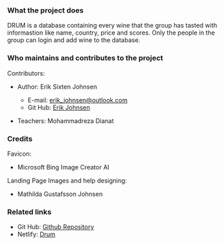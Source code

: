 
### What the project does  

DRUM is a database containing every wine that the group has tasted with informastion like name, country, price and scores. 
Only the people in the group can login and add wine to the database.

### Who maintains and contributes to the project  

Contributors:  
* Author: Erik Sixten Johnsen
	* E-mail: erik_johnsen@outlook.com
	* Git Hub: [Erik Johnsen](https://github.com/erik-johnsen)

* Teachers: Mohammadreza Dianat

### Credits
Favicon: 
* Microsoft Bing Image Creator AI

Landing Page Images and help designing:
* Mathilda Gustafsson Johnsen 

### Related links

* Git Hub: [Github Repository](https://github.com/erik-johnsen/FetchAPI)
* Netlify: [Drum](https://comfy-kulfi-c262cf.netlify.app/)